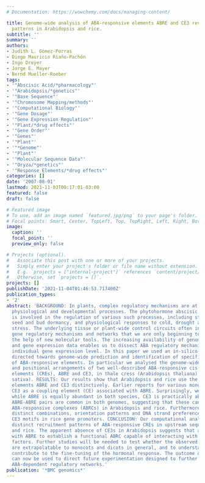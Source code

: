 ```yaml
---
# Documentation: https://wowchemy.com/docs/managing-content/

title: Genome-wide analysis of ABA-responsive elements ABRE and CE3 reveals divergent
  patterns in Arabidopsis and rice.
subtitle: ''
summary: ''
authors:
- Judith L. Gómez-Porras
- Diego Mauricio Riaño-Pachón
- Ingo Dreyer
- Jorge E. Mayer
- Bernd Mueller-Roeber
tags:
- '"Abscisic Acid/*pharmacology"'
- '"Arabidopsis/*genetics"'
- '"Base Sequence"'
- '"Chromosome Mapping/methods"'
- '"Computational Biology"'
- '"Gene Dosage"'
- '"Gene Expression Regulation"'
- '"Plant/*drug effects"'
- '"Gene Order"'
- '"Genes"'
- '"Plant"'
- '"*Genome"'
- '"Plant"'
- '"Molecular Sequence Data"'
- '"Oryza/*genetics"'
- '"Response Elements/*drug effects"'
categories: []
date: '2007-08-01'
lastmod: 2021-11-03T00:17:01-03:00
featured: false
draft: false

# Featured image
# To use, add an image named `featured.jpg/png` to your page's folder.
# Focal points: Smart, Center, TopLeft, Top, TopRight, Left, Right, BottomLeft, Bottom, BottomRight.
image:
  caption: ''
  focal_point: ''
  preview_only: false

# Projects (optional).
#   Associate this post with one or more of your projects.
#   Simply enter your project's folder or file name without extension.
#   E.g. `projects = ["internal-project"]` references `content/project/deep-learning/index.md`.
#   Otherwise, set `projects = []`.
projects: []
publishDate: '2021-11-04T01:46:53.717400Z'
publication_types:
- '2'
abstract: 'BACKGROUND: In plants, complex regulatory mechanisms are at the core of
  physiological and developmental processes. The phytohormone abscisic acid (ABA)
  is involved in the regulation of various such processes, including stomatal closure,
  seed and bud dormancy, and physiological responses to cold, drought and salinity
  stress. The underlying tissue or plant-wide control circuits often include combinatorial
  gene regulatory mechanisms and networks that we are only beginning to unravel with
  the help of new molecular tools. The increasing availability of genomic sequences
  and gene expression data enables us to dissect ABA regulatory mechanisms at the
  individual gene expression level. In this paper we used an in-silico-based approach
  directed towards genome-wide prediction and identification of specific features
  of ABA-responsive elements. In particular we analysed the genome-wide occurrence
  and positional arrangements of two well-described ABA-responsive cis-regulatory
  elements (CREs), ABRE and CE3, in thale cress (Arabidopsis thaliana) and rice (Oryza
  sativa). RESULTS: Our results show that Arabidopsis and rice use the ABA-responsive
  elements ABRE and CE3 distinctively. Earlier reports for various monocots have identified
  CE3 as a coupling element (CE) associated with ABRE. Surprisingly, we found that
  while ABRE is equally abundant in both species, CE3 is practically absent in Arabidopsis.
  ABRE-ABRE pairs are common in both genomes, suggesting that these can form functional
  ABA-responsive complexes (ABRCs) in Arabidopsis and rice. Furthermore, we detected
  distinct combinations, orientation patterns and DNA strand preferences of ABRE and
  CE3 motifs in rice gene promoters. CONCLUSION: Our computational analyses revealed
  distinct recruitment patterns of ABA-responsive CREs in upstream sequences of Arabidopsis
  and rice. The apparent absence of CE3s in Arabidopsis suggests that another CE pairs
  with ABRE to establish a functional ABRC capable of interacting with transcription
  factors. Further studies will be needed to test whether the observed differences
  are extrapolatable to monocots and dicots in general, and to understand how they
  contribute to the fine-tuning of the hormonal response. The outcome of our investigation
  can now be used to direct future experimentation designed to further dissect the
  ABA-dependent regulatory networks.'
publication: '*BMC genomics*'
---
```

